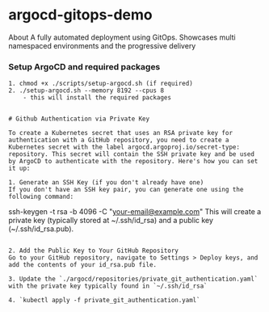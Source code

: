# argocd-gitops-demo
About A fully automated deployment using GitOps. Showcases multi namespaced environments and the progressive delivery

### Setup ArgoCD and required packages

```shell
1. chmod +x ./scripts/setup-argocd.sh (if required)
2. ./setup-argocd.sh --memory 8192 --cpus 8
    - this will install the required packages


# Github Authentication via Private Key

To create a Kubernetes secret that uses an RSA private key for authentication with a GitHub repository, you need to create a Kubernetes secret with the label argocd.argoproj.io/secret-type: repository. This secret will contain the SSH private key and be used by ArgoCD to authenticate with the repository. Here's how you can set it up:

1. Generate an SSH Key (if you don't already have one)
If you don't have an SSH key pair, you can generate one using the following command:

```
ssh-keygen -t rsa -b 4096 -C "your-email@example.com"
This will create a private key (typically stored at ~/.ssh/id_rsa) and a public key (~/.ssh/id_rsa.pub).
```

2. Add the Public Key to Your GitHub Repository
Go to your GitHub repository, navigate to Settings > Deploy keys, and add the contents of your id_rsa.pub file.

3. Update the `./argocd/repositories/private_git_authentication.yaml` with the private key typically found in `~/.ssh/id_rsa`

4. `kubectl apply -f private_git_authentication.yaml`
